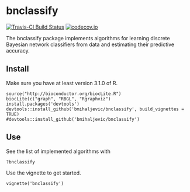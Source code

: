 # bnclassify

[![Travis-CI Build Status](https://travis-ci.org/bmihaljevic/bnclassify.svg?branch=master)](https://travis-ci.org/bmihaljevic/bnclassify)
[![codecov.io](https://codecov.io/github/bmihaljevic/bnclassify/coverage.svg?branch=master)](https://codecov.io/github/bmihaljevic/bnclassify?branch=master)

The bnclassify package implements algorithms for learning discrete Bayesian network classifiers from data and estimating their predictive accuracy.

## Install

Make sure you have at least version 3.1.0 of R. 

```{r}
source("http://bioconductor.org/biocLite.R")
biocLite(c("graph", "RBGL", "Rgraphviz")
install.packages('devtools')
devtools::install_github('bmihaljevic/bnclassify', build_vignettes = TRUE)
#devtools::install_github('bmihaljevic/bnclassify')
```

## Use

See the list of implemented algorithms with 

```{r}
?bnclassify
```

Use the vignette to get started. 
```{r}
vignette('bnclassify')
```